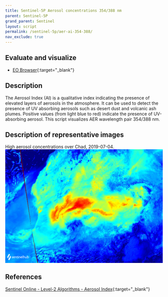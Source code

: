```yaml
---
title: Sentinel-5P Aerosol concentrations 354/388 nm
parent: Sentinel-5P
grand_parent: Sentinel
layout: script
permalink: /sentinel-5p/aer-ai-354-388/
nav_exclude: true
---
```



## Evaluate and visualize
 - [EO Browser](https://sentinelshare.page.link/vPy9){:target="_blank"}   

## Description
The Aerosol Index (AI) is a qualitative index indicating the presence of elevated layers of aerosols in the atmosphere. It can be used to detect the presence of UV absorbing aerosols such as desert dust and volcanic ash plumes. Positive values (from light blue to red) indicate the presence of UV-absorbing aerosol. This script visualizes AER wavelength pair 354/388 nm.

## Description of representative images

High aerosol concentrations over Chad, 2019-07-04.
![NO2 tropospheric column](fig/fig1.png)

## References
[Sentinel Online - Level-2 Algorithms - Aerosol Index](https://sentinel.esa.int/web/sentinel/technical-guides/sentinel-5p/level-2/aerosol-index){:target="_blank"}


